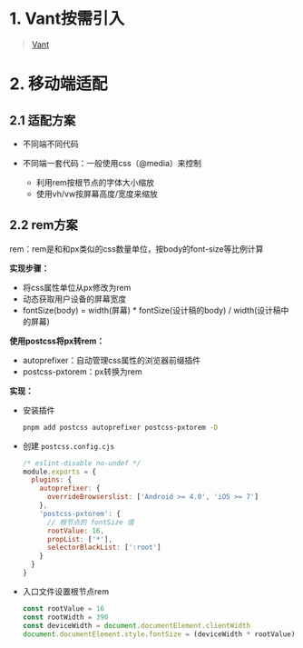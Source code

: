 



# 1. Vant按需引入

> [Vant](https://vant-ui.github.io/vant/#/zh-CN/home)











# 2. 移动端适配

## 2.1 适配方案

- 不同端不同代码

- 不同端一套代码：一般使用css（@media）来控制
  - 利用rem按根节点的字体大小缩放
  - 使用vh/vw按屏幕高度/宽度来缩放



## 2.2 rem方案

rem：rem是和和px类似的css数量单位，按body的font-size等比例计算

**实现步骤：**

- 将css属性单位从px修改为rem
- 动态获取用户设备的屏幕宽度
- fontSize(body) = width(屏幕) * fontSize(设计稿的body) / width(设计稿中的屏幕)

**使用postcss将px转rem：**

- autoprefixer：自动管理css属性的浏览器前缀插件
- postcss-pxtorem：px转换为rem

**实现：**

- 安装插件

  ```bash
  pnpm add postcss autoprefixer postcss-pxtorem -D
  ```

- 创建 `postcss.config.cjs`

  ```js
  /* eslint-disable no-undef */
  module.exports = {
    plugins: {
      autoprefixer: {
        overrideBrowserslist: ['Android >= 4.0', 'iOS >= 7']
      },
      'postcss-pxtorem': {
        // 根节点的 fontSize 值
        rootValue: 16,
        propList: ['*'],
        selectorBlackList: [':root']
      }
    }
  }
  ```

- 入口文件设置根节点rem

  ```js
  const rootValue = 16
  const rootWidth = 390
  const deviceWidth = document.documentElement.clientWidth
  document.documentElement.style.fontSize = (deviceWidth * rootValue) / rootWidth + 'px'
  ```

  















































